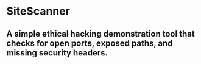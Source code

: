 <h1>SiteScanner<h2/>
  
<p>
A simple ethical hacking demonstration tool that checks for open ports, exposed paths, and missing security headers.
</p>
